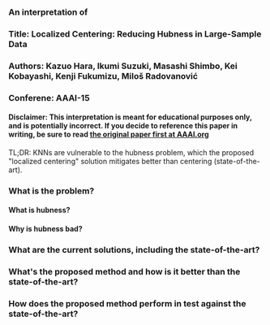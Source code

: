 ### An interpretation of
### Title: Localized Centering: Reducing Hubness in Large-Sample Data
### Authors: Kazuo Hara, Ikumi Suzuki, Masashi Shimbo, Kei Kobayashi, Kenji Fukumizu, Miloš Radovanović
### Conferene: AAAI-15

#### Disclaimer: This interpretation is meant for educational purposes only, and is potentially incorrect. If you decide to reference this paper in writing, be sure to read [the original paper first at AAAI.org](https://www.aaai.org/ocs/index.php/AAAI/AAAI15/paper/view/9898/9922)

TL;DR: KNNs are vulnerable to the hubness problem, which the proposed "localized centering" solution mitigates better than centering (state-of-the-art).

### What is the problem?


#### What is hubness?

#### Why is hubness bad?


### What are the current solutions, including the state-of-the-art?


### What's the proposed method and how is it better than the state-of-the-art?


### How does the proposed method perform in test against the state-of-the-art?
